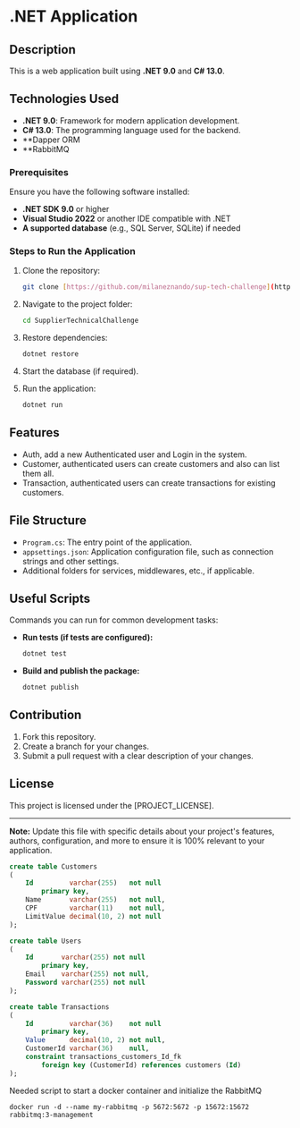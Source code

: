 # .NET Application

## Description

This is a web application built using **.NET 9.0** and **C# 13.0**. 

## Technologies Used

- **.NET 9.0**: Framework for modern application development.
- **C# 13.0**: The programming language used for the backend.
- **Dapper ORM
- **RabbitMQ

### Prerequisites

Ensure you have the following software installed:

- **.NET SDK 9.0** or higher
- **Visual Studio 2022** or another IDE compatible with .NET
- **A supported database** (e.g., SQL Server, SQLite) if needed

### Steps to Run the Application

1. Clone the repository:
   ```bash
   git clone [https://github.com/milaneznando/sup-tech-challenge](https://github.com/milaneznando/SupplierTechnicalChallenge.git)
   ```

2. Navigate to the project folder:
   ```bash
   cd SupplierTechnicalChallenge
   ```

3. Restore dependencies:
   ```bash
   dotnet restore
   ```

4. Start the database (if required).

5. Run the application:
   ```bash
   dotnet run
   ```

## Features

- Auth, add a new Authenticated user and Login in the system.
- Customer, authenticated users can create customers and also can list them all.
- Transaction, authenticated users can create transactions for existing customers.


## File Structure

- `Program.cs`: The entry point of the application.
- `appsettings.json`: Application configuration file, such as connection strings and other settings.
- Additional folders for services, middlewares, etc., if applicable.

## Useful Scripts

Commands you can run for common development tasks:

- **Run tests (if tests are configured):**
  ```bash
  dotnet test
  ```

- **Build and publish the package:**
  ```bash
  dotnet publish
  ```

## Contribution

1. Fork this repository.
2. Create a branch for your changes.
3. Submit a pull request with a clear description of your changes.

## License

This project is licensed under the [PROJECT_LICENSE].

---

**Note:** Update this file with specific details about your project's features, authors, configuration, and more to ensure it is 100% relevant to your application.
```sql
create table Customers
(
    Id         varchar(255)   not null
        primary key,
    Name       varchar(255)   not null,
    CPF        varchar(11)    not null,
    LimitValue decimal(10, 2) not null
);

create table Users
(
    Id       varchar(255) not null
        primary key,
    Email    varchar(255) not null,
    Password varchar(255) not null
);

create table Transactions
(
    Id         varchar(36)    not null
        primary key,
    Value      decimal(10, 2) not null,
    CustomerId varchar(36)    null,
    constraint transactions_customers_Id_fk
        foreign key (CustomerId) references customers (Id)
);
```

Needed script to start a docker container and initialize the RabbitMQ
```script
docker run -d --name my-rabbitmq -p 5672:5672 -p 15672:15672 rabbitmq:3-management
```
